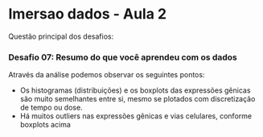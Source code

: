 # Imersao dados - Aula 2

Questão principal dos desafios:

### Desafio 07: Resumo do que você aprendeu com os dados

Através da análise podemos observar os seguintes pontos:
* Os histogramas (distribuições) e os boxplots das expressões gênicas são muito semelhantes entre si, mesmo se plotados com discretização de tempo ou dose.
* Há muitos outliers nas expressões gênicas e vias celulares, conforme boxplots acima